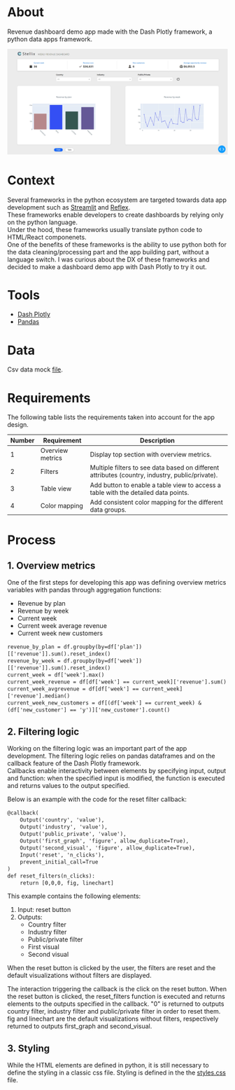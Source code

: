 # About
Revenue dashboard demo app made with the Dash Plotly framework, a python data apps framework.

![dashboard app screenshot](/assets/dashboard_app.png)

# Context
Several frameworks in the python ecosystem are targeted towards data app development such as [Streamlit](https://streamlit.io/) and [Reflex](https://reflex.dev/).<br> 
These frameworks enable developers to create dashboards by relying only on the python language.<br> Under the hood, these frameworks usually translate python code to HTML/React componenets.<br>
One of the benefits of these frameworks is the ability to use python both for the data cleaning/processing part and the app building part, without a language switch.
I was curious about the DX of these frameworks and decided to make a dashboard demo app with Dash Plotly to try it out.

# Tools
- [Dash Plotly](https://plotly.com/)
- [Pandas](https://pandas.pydata.org/)


# Data
Csv data mock [file](/revenue_dummy.csv).

# Requirements
The following table lists the requirements taken into account for the app design.

| Number | Requirement | Description |
|-------|-------------|--------------|
| 1 | Overview metrics | Display top section with overview metrics. |
| 2 | Filters | Multiple filters to see data based on different attributes (country, industry, public/private). |
| 3 | Table view | Add button to enable a table view to access a table with the detailed data points. |
| 4 | Color mapping | Add consistent color mapping for the different data groups. |


# Process
## 1. Overview metrics

One of the first steps for developing this app was defining overview metrics variables with pandas through aggregation functions:
- Revenue by plan
- Revenue by week
- Current week
- Current week average revenue
- Current week new customers

```
revenue_by_plan = df.groupby(by=df['plan'])[['revenue']].sum().reset_index()
revenue_by_week = df.groupby(by=df['week'])[['revenue']].sum().reset_index()
current_week = df['week'].max()
current_week_revenue = df[df['week'] == current_week]['revenue'].sum()
current_week_avgrevenue = df[df['week'] == current_week]['revenue'].median()
current_week_new_customers = df[(df['week'] == current_week) & (df['new_customer'] == 'y')]['new_customer'].count()
```


## 2. Filtering logic

Working on the filtering logic was an important part of the app development. The filtering logic relies on pandas dataframes and on the callback feature of the Dash Plotly framework.<br>
Callbacks enable interactivity between elements by specifying input, output and function: when the specified input is modified, the function is executed and returns values to the output specified.

Below is an example with the code for the reset filter callback:

```
@callback(
    Output('country', 'value'),
    Output('industry', 'value'),
    Output('public_private', 'value'),
    Output('first_graph', 'figure', allow_duplicate=True),
    Output('second_visual', 'figure', allow_duplicate=True),
    Input('reset', 'n_clicks'),
    prevent_initial_call=True
)
def reset_filters(n_clicks):
    return [0,0,0, fig, linechart]
```

This example contains the following elements:
1. Input: reset button
2. Outputs:
    - Country filter
    - Industry filter
    - Public/private filter
    - First visual
    - Second visual

When the reset button is clicked by the user, the filters are reset and the default visualizations without filters are displayed.

The interaction triggering the callback is the click on the reset button.
When the reset button is clicked, the reset_filters function is executed and returns elements to the outputs specified in the callback.
"0" is returned to outputs country filter, industry filter and public/private filter in order to reset them.
fig and linechart are the default visualizations without filters, respectively returned to outputs first_graph and second_visual.


## 3. Styling

While the HTML elements are defined in python, it is still necessary to define the styling in a classic css file.
Styling is defined in the the [styles.css](/assets/styles.css) file.